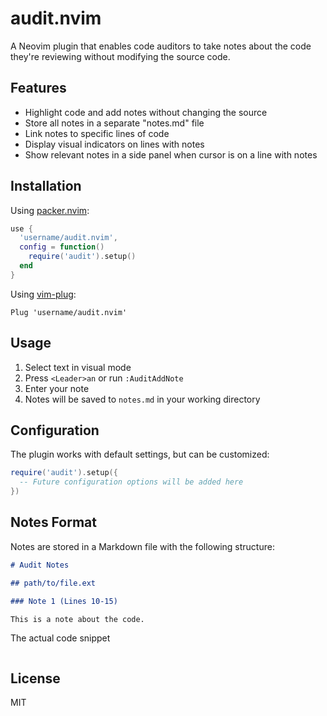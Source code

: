 # audit.nvim

A Neovim plugin that enables code auditors to take notes about the code they're reviewing without modifying the source code.

## Features

- Highlight code and add notes without changing the source
- Store all notes in a separate "notes.md" file
- Link notes to specific lines of code
- Display visual indicators on lines with notes
- Show relevant notes in a side panel when cursor is on a line with notes

## Installation

Using [packer.nvim](https://github.com/wbthomason/packer.nvim):

```lua
use {
  'username/audit.nvim',
  config = function()
    require('audit').setup()
  end
}
```

Using [vim-plug](https://github.com/junegunn/vim-plug):

```vim
Plug 'username/audit.nvim'
```

## Usage

1. Select text in visual mode
2. Press `<Leader>an` or run `:AuditAddNote`
3. Enter your note
4. Notes will be saved to `notes.md` in your working directory

## Configuration

The plugin works with default settings, but can be customized:

```lua
require('audit').setup({
  -- Future configuration options will be added here
})
```

## Notes Format

Notes are stored in a Markdown file with the following structure:

```markdown
# Audit Notes

## path/to/file.ext

### Note 1 (Lines 10-15)

This is a note about the code.

```
The actual code snippet
```
```

## License

MIT 
